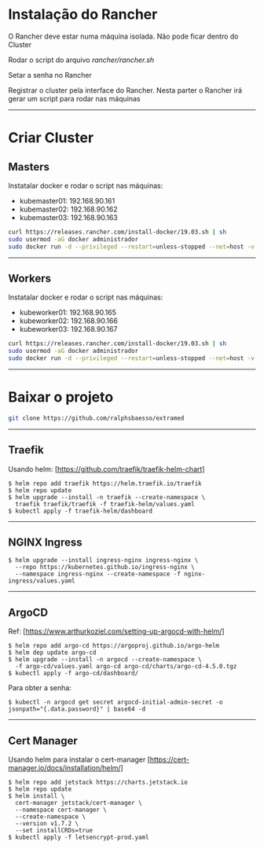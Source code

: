 # Instalação do Rancher

O Rancher deve estar numa máquina isolada. Não pode ficar dentro do Cluster

Rodar o script do arquivo *rancher/rancher.sh*

Setar a senha no Rancher

Registrar o cluster pela interface do Rancher. Nesta parter o Rancher irá gerar um script para rodar nas máquinas
___

# Criar Cluster
## Masters

Instatalar docker e rodar o script nas máquinas:
* kubemaster01: 192.168.90.161
* kubemaster02: 192.168.90.162
* kubemaster03: 192.168.90.163

````sh
curl https://releases.rancher.com/install-docker/19.03.sh | sh
sudo usermod -aG docker administrador
sudo docker run -d --privileged --restart=unless-stopped --net=host -v /etc/kubernetes:/etc/kubernetes -v /var/run:/var/run  rancher/rancher-agent:v2.6.4 --server https://192.168.90.220 --token jpjc2tlfzhdxbjnx6cw84jxpmpkw6gm2hm7ccr8spf4pzd75rxhmr2 --ca-checksum 116c6e1cda441b1f4ba9b309627342b99e20c9b0039f6a58115802c60d28f6ae --etcd --controlplane
````
___

## Workers
Instatalar docker e rodar o script nas máquinas:
* kubeworker01: 192.168.90.165
* kubeworker02: 192.168.90.166
* kubeworker03: 192.168.90.167

````sh
curl https://releases.rancher.com/install-docker/19.03.sh | sh
sudo usermod -aG docker administrador
sudo docker run -d --privileged --restart=unless-stopped --net=host -v /etc/kubernetes:/etc/kubernetes -v /var/run:/var/run  rancher/rancher-agent:v2.6.4 --server https://192.168.90.220 --token jpjc2tlfzhdxbjnx6cw84jxpmpkw6gm2hm7ccr8spf4pzd75rxhmr2 --ca-checksum 116c6e1cda441b1f4ba9b309627342b99e20c9b0039f6a58115802c60d28f6ae --worker
````
___

# Baixar o projeto

````sh
git clone https://github.com/ralphsbaesso/extramed
````
___

## Traefik

Usando helm: [https://github.com/traefik/traefik-helm-chart]

```shell
$ helm repo add traefik https://helm.traefik.io/traefik
$ helm repo update
$ helm upgrade --install -n traefik --create-namespace \
  traefik traefik/traefik -f traefik-helm/values.yaml
$ kubectl apply -f traefik-helm/dashboard
```
---

## NGINX Ingress

```shell
$ helm upgrade --install ingress-nginx ingress-nginx \
  --repo https://kubernetes.github.io/ingress-nginx \
  --namespace ingress-nginx --create-namespace -f nginx-ingress/values.yaml
```
___

## ArgoCD

Ref: [https://www.arthurkoziel.com/setting-up-argocd-with-helm/]

```shell
$ helm repo add argo-cd https://argoproj.github.io/argo-helm
$ helm dep update argo-cd
$ helm upgrade --install -n argocd --create-namespace \
  -f argo-cd/values.yaml argo-cd argo-cd/charts/argo-cd-4.5.0.tgz
$ kubectl apply -f argo-cd/dashboard/
```

Para obter a senha:

```shell
$ kubectl -n argocd get secret argocd-initial-admin-secret -o jsonpath="{.data.password}" | base64 -d
```

---

## Cert Manager

Usando helm para instalar o cert-manager [https://cert-manager.io/docs/installation/helm/]

```shell
$ helm repo add jetstack https://charts.jetstack.io
$ helm repo update
$ helm install \
  cert-manager jetstack/cert-manager \
  --namespace cert-manager \
  --create-namespace \
  --version v1.7.2 \
  --set installCRDs=true
$ kubectl apply -f letsencrypt-prod.yaml
```
